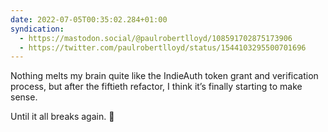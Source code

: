```yaml
---
date: 2022-07-05T00:35:02.284+01:00
syndication:
  - https://mastodon.social/@paulrobertlloyd/108591702875173906
  - https://twitter.com/paulrobertlloyd/status/1544103295500701696
---
```


Nothing melts my brain quite like the IndieAuth token grant and verification process, but after the fiftieth refactor, I think it’s finally starting to make sense.

Until it all breaks again. 🫠
